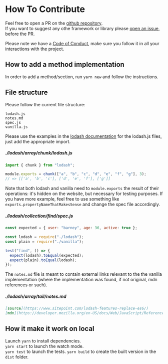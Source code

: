# How To Contribute

Feel free to open a PR on the [github repository](https://github.com/cedmax/youmightnotneed).  
If you want to suggest any othe framework or library please [open an issue](https://github.com/cedmax/youmightnotneed/issues/new), before the PR.  
  
Please note we have a [Code of Conduct](https://github.com/cedmax/youmightnotneed/blob/master/CODE_OF_CONDUCT.md), make sure you follow it in all your interactions with the project.

## How to add a method implementation

In order to add a method/section, run `yarn new` and follow the instructions.

## File structure

Please follow the current file structure:

```
lodash.js
notes.md
spec.js
vanilla.js
```

Please use the examples in the [lodash documentation](https://lodash.com/docs) for the lodash.js files, just add the appropriate import.

##### ./lodash/array/chunk/lodash.js

```javascript
import { chunk } from "lodash";

module.exports = chunk(["a", "b", "c", "d", "e", "f", "g"], 3);
// => [['a', 'b', 'c'], ['d', 'e', 'f'], ['g']]
```

Note that both lodash and vanilla need to `module.exports` the result of their operations: it's hidden on the website, but necessary for testing purposes. If you have more example, feel free to use something like `exports.propertyNameThatMakesSense` and change the spec file accordingly.

##### ./lodash/collection/find/spec.js

```javascript
const expected = { user: "barney", age: 36, active: true };

const lodash = require("./lodash");
const plain = require("./vanilla");

test("find", () => {
  expect(lodash).toEqual(expected);
  expect(plain).toEqual(lodash);
});
```

The `notes.md` file is meant to contain external links relevant to the the vanilla implementation (where the implementation was found, if not original, mdn references or such).

##### ./lodash/array/tail/notes.md

```md
[source](https://www.sitepoint.com/lodash-features-replace-es6/)
[mdn](https://developer.mozilla.org/en-US/docs/Web/JavaScript/Reference/Operators/Spread_operator)
```

## How it make it work on local

Launch `yarn` to install dependencies.  
`yarn start` to launch the watch mode.  
`yarn test` to launch the tests.
`yarn build` to create the built version in the `dist` folder.
